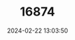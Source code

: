 ---
title: "16874"
category: "Phaner pallescens"
draft: false
date: 2024-02-22 13:03:50
languages:
  English: ["Western Fork-marked Lemur", "Pale Fork-marked Lemur"]
  Malagasy: ["Tanta", "Tantaraolana", "Vakivoho"]
---
